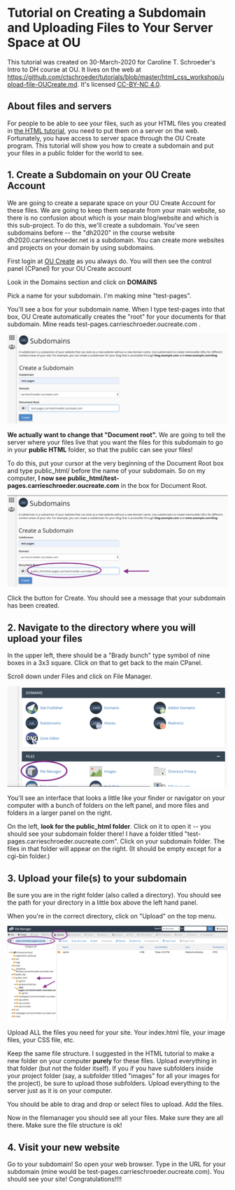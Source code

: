 # Tutorial on Creating a Subdomain and Uploading Files to Your Server Space at OU

This tutorial was created on 30-March-2020 for Caroline T. Schroeder's Intro to DH course at OU.  It lives on the web at  https://github.com/ctschroeder/tutorials/blob/master/html_css_workshop/upload-file-OUCreate.md.  It's licensed [CC-BY-NC 4.0](https://creativecommons.org/licenses/by-nc/4.0/).

## About files and servers

For people to be able to see your files, such as your HTML files you created in [the HTML tutorial](https://github.com/ctschroeder/tutorials/blob/master/html_css_workshop/HTML_Tutorial.md), you need to put them on a server on the web. Fortunately, you have access to server space through the OU Create program. This tutorial will show you how to create a subdomain and put your files in a public folder for the world to see.

## 1. Create a Subdomain on your OU Create Account

We are going to create a separate space on your OU Create Account for these files.  We are going to keep them separate from your main website, so there is no confusion about which is your main blog/website and which is this sub-project. To do this, we'll create a subdomain. You've seen subdomains before -- the "dh2020" in the course website dh2020.carrieschroeder.net is a subdomain.  You can create more websites and projects on your domain by using subdomains.

First login at [OU Create](https://create.ou.edu/) as you always do. You will then see the control panel (CPanel) for your OU Create account

Look in the Domains section and click on **DOMAINS**

Pick a name for your subdomain. I'm making mine "test-pages".  

You'll see a box for your subdomain name. When I type test-pages into that box, OU Create automatically creates the "root" for your documents for that subdomain. Mine reads test-pages.carrieschroeder.oucreate.com . 

![](subdomain-upload_images/subdomain.png)


**We actually want to change that "Document root".**  We are going to tell the server where your files live that you want the files for this subdomain to go in your **public HTML** folder, so that the public can see your files!

To do this, put your cursor at the very beginning of the Document Root box and type public_html/ before the name of your subdomain. So on my computer, **I now see public_html/test-pages.carrieschroeder.oucreate.com** in the box for Document Root.

![](subdomain-upload_images/public_html-subdomain.png)

Click the button for Create. You should see a message that your subdomain has been created.

## 2. Navigate to the directory where you will upload your files

In the upper left, there should be a "Brady bunch" type symbol of nine boxes in a 3x3 square.  Click on that to get back to the main CPanel.

Scroll down under Files and click on File Manager.

![](subdomain-upload_images/cpanel-file-manager.png)

You'll see an interface that looks a little like your finder or navigator on your computer with a bunch of folders on the left panel, and more files and folders in a larger panel on the right.

On the left, **look for the public_html folder**.  Click on it to open it -- you should see your subdomain folder there! I have a folder titled "test-pages.carrieschroeder.oucreate.com".  Click on your subdomain folder.  The files in that folder will appear on the right.  (It should be empty except for a cgi-bin folder.)

## 3. Upload your file(s) to your subdomain

Be sure you are in the right folder (also called a directory).  You should see the path for your directory in a little box above the left hand panel.

When you're in the correct directory, click on "Upload" on the top menu.

![](subdomain-upload_images/file-manager.png)

Upload ALL the files you need for your site.  Your index.html file, your image files, your CSS file, etc.  

Keep the same file structure.  I suggested in the HTML tutorial to make a new folder on your computer **purely** for these files. Upload everything in that folder (but not the folder itself).  If you if you have subfolders inside your project folder (say, a subfolder titled "images" for all your images for the project), be sure to upload those subfolders.  Upload everything to the server just as it is on your computer.

You should be able to drag and drop or select files to upload.  Add the files.

Now in the filemanager you should see all your files. Make sure they are all there. Make sure the file structure is ok! 

## 4. Visit your new website

Go to your subdomain!  So open your web browser.  Type in the URL for your subdomain (mine would be test-pages.carrieschroeder.oucreate.com).  You should see your site!  Congratulations!!!!








